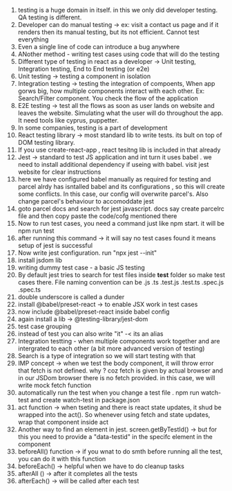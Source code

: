 1. testing is a huge domain in itself. in this we only did developer testing. QA testing is different.
2. Developer can do manual testing -> ex: visit a contact us page and if it renders then its manual testing, but its not efficient. Cannot test everything
3. Even a single line of code can introduce a bug anywhere
4. ANother method - writing test cases using code that will do the testing
5. Different type of testing in react as a developer -> Unit testing, Integration testing, End to End testing (or e2e)
6. Unit testing -> testing a component in isolation
7. Integration testing -> testing the integration of compoents, When app gorws big, how multiple components interact with each other. Ex: Search/Filter component. You check the flow of the application
8. E2E testing -> test all the flows as soon as user lands on website and leaves the website. Simulating what the user will do throughout the app. It need tools like cyprus, puppetter.
9. In some companies, testing is a part of development
10. React testing library -> most standard lib to write tests. its bult on top of DOM testing library.
11. If you use create-react-app , react tesitng lib is included in that already
12. Jest -> standard to test JS application and int turn it uses babel . we need to install additional dependency if useing with babel. visit jest website for clear instructions
13. here we have configured babel manually as required for testing and parcel alrdy has isntalled babel and its configurations , so this will create some conflicts. In this case, our config will overwrite parcel's. Also change parcel's behaviour to accomoddate jest
14. goto parcel docs and search for jest javascript. docs say create parcelrc file and then copy paste the code/cofg mentioned there
15. Now to run test cases, you need a command just like npm start. it will be npm run test
16. after running this command -> it will say no test cases found it means setup of jest is successful
17. Now write jest configuration. run "npx jest --init"
18. install jsdom lib
19. writing dummy test case - a basic JS testing
20. By default jest tries to search for test files inside **test** folder so make test cases there. File naming convention can be .js .ts .test.js .test.ts .spec.js .spec.ts
21. double underscore is called a dunder
22. install @babel/preset-react -> to enable JSX work in test cases
23. now include @babel/preset-react inside babel config
24. again install a lib -> @testing-library/jest-dom
25. test case grouping
26. instead of test you can also write "it" -< its an alias
27. Integration testting - when multiple components work together and are intergrated to each other (a bit more advanced version of testing)
28. Search is a type of integration so we will start testing with that
29. IMP concept -> when we test the body component, it will throw error that fetch is not defined. why ? coz fetch is given by actual browser and in our JSDom browser there is no fetch provided. in this case, we will write mock fetch function
30. automatically run the test when you change a test file . npm run watch-test and create watch-test in package.json
31. act function -> when tseting and there is react state updates, it shud be wrapped into the act(). So whenever using fetch and state updates, wrap that component inside act
32. Another way to find an element in jest. screen.getByTestId() -> but for this you need to provide a "data-testid" in the specifc element in the component
33. beforeAll() function -> if you wnat to do smth before running all the test, you can do it with this function
34. beforeEach() -> helpful when we have to do cleanup tasks
35. afterAll () -> after it completes all the tests
36. afterEach() -> will be called after each test
